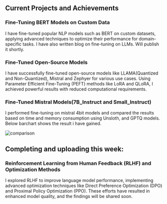 ## Current Projects and Achievements

### Fine-Tuning BERT Models on Custom Data
I have fine-tuned popular NLP models such as BERT on custom datasets, applying advanced techniques to optimize their performance for domain-specific tasks. I have also written blog on fine-tuning on LLMs. Will publish it shortly.

### Fine-Tuned Open-Source Models
I have successfully fine-tuned open-source models like LLAMA(Quantized and Non-Quantized), Mistral and Zephyer for various use cases. Using Parameter Efficient Fine-Tuning (PEFT) methods like LoRA and QLoRA, I achieved powerful results with reduced computational requirements.

### Fine-Tuned Mistral Models(7B_Instruct and Small_Instruct)
I performed fine-tuning on mistral 4bit models and compared the results based on time and memory consumption using Unsloth, and GPTQ models. Below barchart shows the result i have gained.

![comparison](https://github.com/user-attachments/assets/d7efae5f-eac3-42ac-95c2-124d8ef337fa)

## Completing and uploading this week: 

### Reinforcement Learning from Human Feedback (RLHF) and Optimization Methods
I explored RLHF to improve language model performance, implementing advanced optimization techniques like Direct Preference Optimization (DPO) and Proximal Policy Optimization (PPO). These efforts have resulted in enhanced model quality, and the findings will be shared soon.
